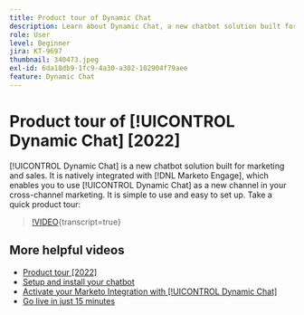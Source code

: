 ```yaml
---
title: Product tour of Dynamic Chat
description: Learn about Dynamic Chat, a new chatbot solution built for marketing and sales from Adobe.
role: User
level: Beginner
jira: KT-9697
thumbnail: 340473.jpeg
exl-id: 6da18db9-1fc9-4a30-a302-102904f79aee
feature: Dynamic Chat
---
```

# Product tour of [!UICONTROL Dynamic Chat] [2022]

[!UICONTROL Dynamic Chat]  is a new chatbot solution built for marketing and sales. It is natively integrated with [!DNL Marketo Engage], which enables you to use [!UICONTROL Dynamic Chat]  as a new channel in your cross-channel marketing. It is simple to use and easy to set up. Take a quick product tour:

>[!VIDEO](https://video.tv.adobe.com/v/340473/?quality=12&learn=on){transcript=true}

## More helpful videos

* [Product tour [2022]](product-tour-2022.md)
* [Setup and install your chatbot](setup.md)
* [Activate your Marketo Integration with [!UICONTROL Dynamic Chat] ](marketo-integration.md)
* [Go live in just 15 minutes](go-live-in-15-minutes.md)
